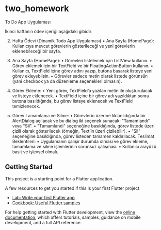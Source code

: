 # two_homework
To Do App Uygulaması

İkinci haftanın ödev içeriği aşağıdaki gibidir:

2. Hafta Ödevi (Dinamik Todo App Uygulaması)
• Ana Sayfa (HomePage): Kullanıcıya mevcut görevlerin gösterileceği ve
yeni görevlerin eklenebileceği bir sayfa.

2. Ana Sayfa (HomePage):
• Görevleri listelemek için ListView kullanın.
• Görev eklemek için bir TextField ve bir FloatingActionButton kullanın.
• Kullanıcı, TextField içine görev adını yazıp, butona basarak listeye yeni
görev ekleyebilsin.
• Görevler sadece metin olarak listede görünsün (yani checkbox ya da
düzenleme seçenekleri olmasın).

3. Görev Ekleme:
• Yeni görev, TextField’a yazılan metin ile oluşturulacak ve listeye
eklenecek.
• TextField içine bir görev adı yazıldıktan sonra butona basıldığında, bu
görev listeye eklenecek ve TextField temizlenecek.

4. Görev Tamamlama ve Silme:
• Görevlerin üzerine tıklanıldığında bir AlertDialog açılacak ve bu dialog
iki seçenek sunacak: "Tamamlandı" veya "Sil".
• "Tamamlandı" seçeneğine basıldığında, görev listede üzeri çizili olarak
gösterilecek (örneğin, Text’in üzeri çizilebilir).
• "Sil" seçeneğine basıldığında, görev listeden tamamen kaldırılacak.
Teslimat Beklentileri:
• Uygulamanın çalışır durumda olması ve görev ekleme, tamamlama ve
silme işlemlerinin sorunsuz çalışması.
• Kullanıcı arayüzü basit ve işlevsel olmalı.

## Getting Started

This project is a starting point for a Flutter application.

A few resources to get you started if this is your first Flutter project:

- [Lab: Write your first Flutter app](https://docs.flutter.dev/get-started/codelab)
- [Cookbook: Useful Flutter samples](https://docs.flutter.dev/cookbook)

For help getting started with Flutter development, view the
[online documentation](https://docs.flutter.dev/), which offers tutorials,
samples, guidance on mobile development, and a full API reference.
